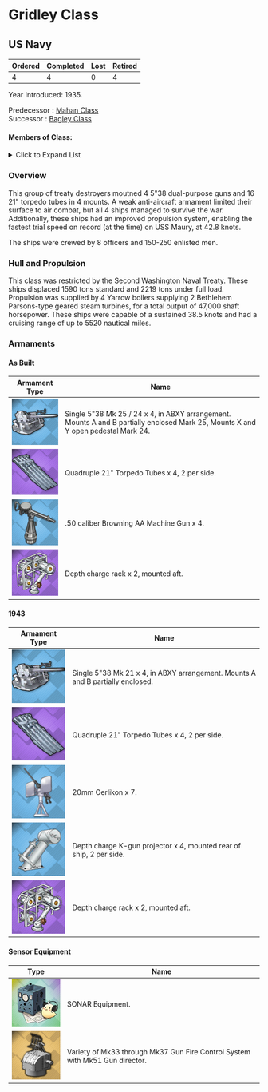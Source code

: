 # Gridley Class
## US Navy

Ordered | Completed | Lost | Retired
 ------ | ------ | ------ | ------ 
4 | 4 | 0 | 4 <br/>
 
Year Introduced: 1935. <br/>
 
Predecessor : [Mahan Class](/History/USN/MahanClass.md) <br/>
Successor : [Bagley Class](/History/USN/BagleyClass.md) <br/>

#### Members of Class: <br/>

<details>
	<summary>Click to Expand List</summary>
	
Icon | Name | Hull Number | Present
| ------ | ------ | ------ |  ------ |
![Gridley](/Icons/Ship/EagleUnion/Gridley.png) | Gridley | DD-380 | Yes <br/>
![Craven](/Icons/Ship/EagleUnion/Craven.png) | Craven | DD-382| Yes <br/>
![McCall](/Icons/Ship/EagleUnion/McCall.png) | McCall | DD-400 | Yes <br/>
![Maury](/Icons/Ship/EagleUnion/Maury.png) | Maury | DD-401| Yes <br/>

</details>

### Overview

This group of treaty destroyers moutned 4 5"38 dual-purpose guns and 16 21" torpedo tubes in 4 mounts. A weak anti-aircraft armament limited their surface to air combat, but all 4 ships managed to survive the war. Additionally, these ships had an improved propulsion system, enabling the fastest trial speed on record (at the time) on USS Maury, at 42.8 knots.

The ships were crewed by 8 officers and 150-250 enlisted men. <br/>

### Hull and Propulsion

This class was restricted by the Second Washington Naval Treaty. These ships displaced 1590 tons standard and 2219 tons under full load. Propulsion was supplied by 4 Yarrow boilers supplying 2 Bethlehem Parsons-type geared steam turbines, for a total output of 47,000 shaft horsepower. These ships were capable of a sustained 38.5 knots and had a cruising range of up to 5520 nautical miles.

### Armaments

#### As Built

Armament Type | Name |
 ------ | ------ |
![Single5in38Mk21](/Icons/Equipment/Guns/DD/5in38Mk21.png) | Single 5"38 Mk 25 / 24 x 4, in ABXY arrangement. Mounts A and B partially enclosed Mark 25, Mounts X and Y open pedestal Mark 24.
![Quadruple21in](/Icons/Equipment/Torpedo/Surface/21inQuadrupleUSN.png) | Quadruple 21" Torpedo Tubes x 4, 2 per side.
![0.5inAAMG](/Icons/Equipment/AA/0.5inAAMG.png) | .50 caliber Browning AA Machine Gun x 4.
![ImprovedDC](/Icons/Equipment/Auxiliary/ImprovedDepthCharge.png) | Depth charge rack x 2, mounted aft. <br/>

#### 1943

Armament Type | Name |
 ------ | ------ |
![Single5in38Mk21](/Icons/Equipment/Guns/DD/5in38Mk21.png) | Single 5"38 Mk 21 x 4, in ABXY arrangement. Mounts A and B partially enclosed.
![Quadruple21in](/Icons/Equipment/Torpedo/Surface/21inQuadrupleUSN.png) | Quadruple 21" Torpedo Tubes x 4, 2 per side.
![20mmOerlikon](/Icons/Equipment/AA/20mmOerlikon.png) | 20mm Oerlikon x 7.
![DC](/Icons/Equipment/Auxiliary/DepthCharge.png) | Depth charge K-gun projector x 4, mounted rear of ship, 2 per side.
![ImprovedDC](/Icons/Equipment/Auxiliary/ImprovedDepthCharge.png) | Depth charge rack x 2, mounted aft. <br/>

#### Sensor Equipment

Type | Name |
 ------ | ------ |
![OldSonar](/Icons/Equipment/Auxiliary/OldSonar.png) | SONAR Equipment. <br/>
![Mk33](/Icons/Equipment/Auxiliary/Mk33FireDirector.png) | Variety of Mk33 through Mk37 Gun Fire Control System with Mk51 Gun director. <br/>